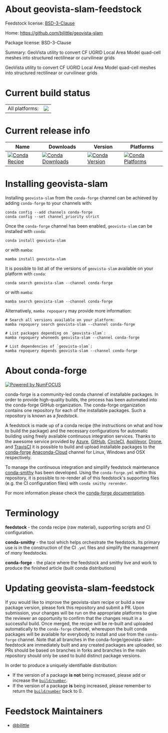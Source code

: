 About geovista-slam-feedstock
=============================

Feedstock license: [BSD-3-Clause](https://github.com/conda-forge/geovista-slam-feedstock/blob/main/LICENSE.txt)

Home: https://github.com/bjlittle/geovista-slam

Package license: BSD-3-Clause

Summary: GeoVista utility to convert CF UGRID Local Area Model quad-cell meshes into structured rectilinear or curvilinear grids

GeoVista utility to convert CF UGRID Local Area Model quad-cell meshes into structured rectilinear or curvilinear grids

Current build status
====================


<table><tr><td>All platforms:</td>
    <td>
      <a href="https://dev.azure.com/conda-forge/feedstock-builds/_build/latest?definitionId=19287&branchName=main">
        <img src="https://dev.azure.com/conda-forge/feedstock-builds/_apis/build/status/geovista-slam-feedstock?branchName=main">
      </a>
    </td>
  </tr>
</table>

Current release info
====================

| Name | Downloads | Version | Platforms |
| --- | --- | --- | --- |
| [![Conda Recipe](https://img.shields.io/badge/recipe-geovista--slam-green.svg)](https://anaconda.org/conda-forge/geovista-slam) | [![Conda Downloads](https://img.shields.io/conda/dn/conda-forge/geovista-slam.svg)](https://anaconda.org/conda-forge/geovista-slam) | [![Conda Version](https://img.shields.io/conda/vn/conda-forge/geovista-slam.svg)](https://anaconda.org/conda-forge/geovista-slam) | [![Conda Platforms](https://img.shields.io/conda/pn/conda-forge/geovista-slam.svg)](https://anaconda.org/conda-forge/geovista-slam) |

Installing geovista-slam
========================

Installing `geovista-slam` from the `conda-forge` channel can be achieved by adding `conda-forge` to your channels with:

```
conda config --add channels conda-forge
conda config --set channel_priority strict
```

Once the `conda-forge` channel has been enabled, `geovista-slam` can be installed with `conda`:

```
conda install geovista-slam
```

or with `mamba`:

```
mamba install geovista-slam
```

It is possible to list all of the versions of `geovista-slam` available on your platform with `conda`:

```
conda search geovista-slam --channel conda-forge
```

or with `mamba`:

```
mamba search geovista-slam --channel conda-forge
```

Alternatively, `mamba repoquery` may provide more information:

```
# Search all versions available on your platform:
mamba repoquery search geovista-slam --channel conda-forge

# List packages depending on `geovista-slam`:
mamba repoquery whoneeds geovista-slam --channel conda-forge

# List dependencies of `geovista-slam`:
mamba repoquery depends geovista-slam --channel conda-forge
```


About conda-forge
=================

[![Powered by
NumFOCUS](https://img.shields.io/badge/powered%20by-NumFOCUS-orange.svg?style=flat&colorA=E1523D&colorB=007D8A)](https://numfocus.org)

conda-forge is a community-led conda channel of installable packages.
In order to provide high-quality builds, the process has been automated into the
conda-forge GitHub organization. The conda-forge organization contains one repository
for each of the installable packages. Such a repository is known as a *feedstock*.

A feedstock is made up of a conda recipe (the instructions on what and how to build
the package) and the necessary configurations for automatic building using freely
available continuous integration services. Thanks to the awesome service provided by
[Azure](https://azure.microsoft.com/en-us/services/devops/), [GitHub](https://github.com/),
[CircleCI](https://circleci.com/), [AppVeyor](https://www.appveyor.com/),
[Drone](https://cloud.drone.io/welcome), and [TravisCI](https://travis-ci.com/)
it is possible to build and upload installable packages to the
[conda-forge](https://anaconda.org/conda-forge) [Anaconda-Cloud](https://anaconda.org/)
channel for Linux, Windows and OSX respectively.

To manage the continuous integration and simplify feedstock maintenance
[conda-smithy](https://github.com/conda-forge/conda-smithy) has been developed.
Using the ``conda-forge.yml`` within this repository, it is possible to re-render all of
this feedstock's supporting files (e.g. the CI configuration files) with ``conda smithy rerender``.

For more information please check the [conda-forge documentation](https://conda-forge.org/docs/).

Terminology
===========

**feedstock** - the conda recipe (raw material), supporting scripts and CI configuration.

**conda-smithy** - the tool which helps orchestrate the feedstock.
                   Its primary use is in the construction of the CI ``.yml`` files
                   and simplify the management of *many* feedstocks.

**conda-forge** - the place where the feedstock and smithy live and work to
                  produce the finished article (built conda distributions)


Updating geovista-slam-feedstock
================================

If you would like to improve the geovista-slam recipe or build a new
package version, please fork this repository and submit a PR. Upon submission,
your changes will be run on the appropriate platforms to give the reviewer an
opportunity to confirm that the changes result in a successful build. Once
merged, the recipe will be re-built and uploaded automatically to the
`conda-forge` channel, whereupon the built conda packages will be available for
everybody to install and use from the `conda-forge` channel.
Note that all branches in the conda-forge/geovista-slam-feedstock are
immediately built and any created packages are uploaded, so PRs should be based
on branches in forks and branches in the main repository should only be used to
build distinct package versions.

In order to produce a uniquely identifiable distribution:
 * If the version of a package **is not** being increased, please add or increase
   the [``build/number``](https://docs.conda.io/projects/conda-build/en/latest/resources/define-metadata.html#build-number-and-string).
 * If the version of a package **is** being increased, please remember to return
   the [``build/number``](https://docs.conda.io/projects/conda-build/en/latest/resources/define-metadata.html#build-number-and-string)
   back to 0.

Feedstock Maintainers
=====================

* [@bjlittle](https://github.com/bjlittle/)

